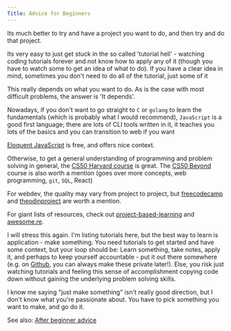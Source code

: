 ```yaml
---
Title: Advice for Beginners
---
```


Its much better to try and have a project you want to do, and then try and do that project.

Its very easy to just get stuck in the so called 'tutorial hell' - watching coding tutorials forever and not know how to apply any of it (though you have to watch some to get an idea of what to do). If you have a clear idea in mind, sometimes you don't need to do all of the tutorial, just some of it

This really depends on what you want to do. As is the case with most difficult problems, the answer is 'It depends'.

Nowadays, if you don't want to go straight to `C` or `golang` to learn the fundamentals (which is probably what I would recommend), `JavaScript` is a good first language; there are lots of CLI tools written in it, it teaches you lots of the basics and you can transition to web if you want

[Eloquent JavaScript](https://eloquentjavascript.net/) is free, and offers nice context.

Otherwise, to get a general understanding of programming and problem solving in general, the [CS50 Harvard course](https://www.youtube.com/watch?v=y62zj9ozPOM&list=PLhQjrBD2T3828ZVcVzEIhsHVgjANGZveu) is great. The [CS50 Beyond](https://www.youtube.com/playlist?list=PLhQjrBD2T381Q6R1jRxgXknYO7VuTYPBI) course is also worth a mention (goes over more concepts, web programming, `git`, `SQL`, React)

For webdev, the quality may vary from project to project, but [freecodecamp](https://www.freecodecamp.org/) and [theodinproject](https://www.theodinproject.com/) are worth a mention.

For giant lists of resources, check out [project-based-learning](https://github.com/tuvtran/project-based-learning) and [awesome.re](https://github.com/sindresorhus/awesome#contents).

I will stress this again. I'm listing tutorials here, but the best way to learn is application - make something. You need tutorials to get started and have some context, but your loop should be: Learn something, take notes, apply it, and perhaps to keep yourself accountable - put it out there somewhere (e.g. on [Github](https://github.com/), you can always make these private later!). Else, you risk just watching tutorials and feeling this sense of accomplishment copying code down without gaining the underlying problem solving skills.

I know me saying "just make something" isn't really good direction, but I don't know what you're passionate about. You have to pick something you want to make, and go do it.

See also: [After beginner advice](./../after_beginner_advice/)
